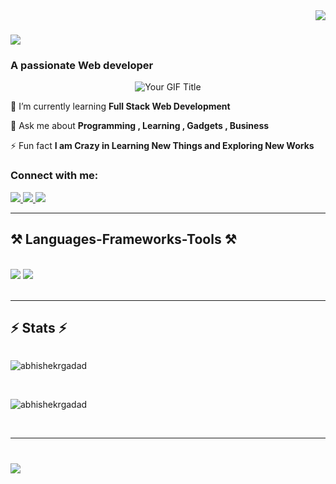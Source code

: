 <img align="right" src="https://visitor-badge.laobi.icu/badge?page_id=abhishekrgadad.abhishekrgadad" />

<h1 align="left">
    <img src="https://readme-typing-svg.herokuapp.com/?font=Righteous&size=35&center=true&vCenter=true&width=500&height=70&duration=4000&lines=Hello+Folks!+👋;+I'm+Abhishek+R+Gadad!;" />
</h1>

<h3 align="left">A passionate Web developer</h3>

<div style="display: flex; justify-content: center;">
    <img src="https://user-images.githubusercontent.com/74038190/235224431-e8c8c12e-6826-47f1-89fb-2ddad83b3abf.gif" alt="Your GIF Title">
</div>



<div align="left">
 
 <!--🔭 I’m currently working on **** -->
 
 🌱 I’m currently learning **Full Stack Web Development**

💬 Ask me about **Programming , Learning , Gadgets , Business**

⚡ Fun fact **I am Crazy in Learning New Things and Exploring New Works**

 </div>
 <h3 align="left">Connect with me:</h3>
<div align="left"> 
  <a href="abhishekgadad252@gmail.com">
    <img src="https://img.shields.io/badge/Gmail-333333?style=for-the-badge&logo=gmail&logoColor=red" />
  </a>
  <a href="https://linkedin.com/in/abhishekrgadad" target="_blank">
    <img src="https://img.shields.io/badge/LinkedIn-0077B5?style=for-the-badge&logo=linkedin&logoColor=white" target="_blank" />
  </a>
  <a href="https://abhishekrgadad.github.io" target="_blank">
     <img src="https://img.shields.io/badge/Portfolio-FF5722?style=for-the-badge&logo=todoist&logoColor=white" target="_blank" /> <!-- sqlite, safari, google-chrome are other good icon options -->
  </a>
</div>

 <hr/>
 
<h2 align="left">⚒️ Languages-Frameworks-Tools ⚒️</h2>
<br/>
<div align="left">
    <img src="https://skillicons.dev/icons?i=html,css,vscode,github,figma" />
    <img src="https://skillicons.dev/icons?i=javascript,mongodb,c,java,mysql" /><br>
</div>

<br/>
<hr/>

<h2 align="left">⚡ Stats ⚡</h2>

<div style="display: flex; flex-direction: column;">
    <p><img src="https://github-readme-stats.vercel.app/api/top-langs?username=abhishekrgadad&show_icons=true&locale=en&layout=compact" alt="abhishekrgadad" /></p>
    <br/>
<!--    <p>&nbsp;<img src="https://github-readme-stats.vercel.app/api?username=abhishekrgadad&show_icons=true&locale=en" alt="abhishekrgadad" /></p>
    <br/> -->
    <p><img src="https://github-readme-streak-stats.herokuapp.com/?user=abhishekrgadad&" alt="abhishekrgadad" /></p> 
</div>
<br/>
<hr/>

<h1 align="centre">
    <img src="https://readme-typing-svg.herokuapp.com/?font=Righteous&size=35&center=true&vCenter=true&width=500&height=70&duration=4000&lines=Thank+You!+💖;" />
</h1>
